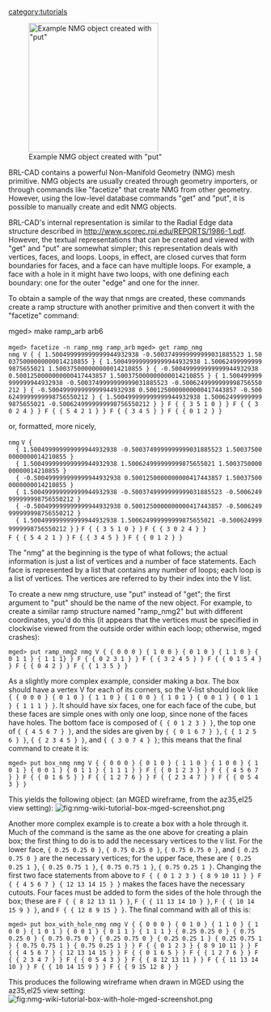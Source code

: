 [category:tutorials](category:tutorials "wikilink")

<figure>
<img src="nmg-wiki-tutorial-screenshot.png" title="Example NMG object created with &quot;put&quot;" width="256" alt="Example NMG object created with &quot;put&quot;" /><figcaption aria-hidden="true">Example NMG object created with "put"</figcaption>
</figure>

BRL-CAD contains a powerful Non-Manifold Geometry (NMG) mesh primitive.
NMG objects are usually created through geometry importers, or through
commands like "facetize" that create NMG from other geometry. However,
using the low-level database commands "get" and "put", it is possible to
manually create and edit NMG objects.

BRL-CAD's internal representation is similar to the Radial Edge data
structure described in <http://www.scorec.rpi.edu/REPORTS/1986-1.pdf>.
However, the textual representations that can be created and viewed with
"get" and "put" are somewhat simpler; this representation deals with
vertices, faces, and loops. Loops, in effect, are closed curves that
form boundaries for faces, and a face can have multiple loops. For
example, a face with a hole in it might have two loops, with one
defining each boundary: one for the outer "edge" and one for the inner.

To obtain a sample of the way that nmgs are created, these commands
create a ramp structure with another primitive and then convert it with
the "facetize" command:


mged&gt; make ramp_arb arb6

`mged> facetize -n ramp_nmg ramp_arb`
`mged> get ramp_nmg`
`nmg V { { 1.500499999999999944932938 -0.5003749999999999031885523 1.500375000000000014210855 } { 1.500499999999999944932938 1.500624999999999875655021 1.500375000000000014210855 } { -0.500499999999999944932938 0.5001250000000000417443857 1.500375000000000014210855 } { 1.500499999999999944932938 -0.5003749999999999031885523 -0.5006249999999998756550212 } { -0.500499999999999944932938 0.5001250000000000417443857 -0.5006249999999998756550212 } { 1.500499999999999944932938 1.500624999999999875655021 -0.5006249999999998756550212 } } F { { 3 5 1 0 } } F { { 3 0 2 4 } } F { { 5 4 2 1 } } F { { 3 4 5 } } F { { 0 1 2 } }`

or, formatted, more nicely,

`nmg`
`V {`
`  { 1.500499999999999944932938 -0.5003749999999999031885523 1.500375000000000014210855 }`
`  { 1.500499999999999944932938 1.500624999999999875655021 1.500375000000000014210855 }`
`  { -0.500499999999999944932938 0.5001250000000000417443857 1.500375000000000014210855 }`
`  { 1.500499999999999944932938 -0.5003749999999999031885523 -0.5006249999999998756550212 }`
`  { -0.500499999999999944932938 0.5001250000000000417443857 -0.5006249999999998756550212 }`
`  { 1.500499999999999944932938 1.500624999999999875655021 -0.5006249999999998756550212 }`
`}`
`F { { 3 5 1 0 } }`
`F { { 3 0 2 4 } }`
`F { { 5 4 2 1 } }`
`F { { 3 4 5 } }`
`F { { 0 1 2 } }`

The "nmg" at the beginning is the type of what follows; the actual
information is just a list of vertices and a number of face statements.
Each face is represented by a list that contains any number of loops;
each loop is a list of vertices. The vertices are referred to by their
index into the V list.

To create a new nmg structure, use "put" instead of "get"; the first
argument to "put" should be the name of the new object. For example, to
create a similar ramp structure named "ramp_nmg2" but with different
coordinates, you'd do this (it appears that the vertices must be
specified in clockwise viewed from the outside order within each loop;
otherwise, mged crashes):

`mged> put ramp_nmg2 nmg V { { 0 0 0 } { 1 0 0 } { 0 1 0 } { 1 1 0 } { 0 1 1 } { 1 1 1} } F { { 0 2 3 1 } } F { { 3 2 4 5 } } F { { 0 1 5 4 } } F { { 0 4 2 } } F { { 1 3 5 } }`

As a slightly more complex example, consider making a box. The box
should have a vertex V for each of its corners, so the V-list should
look like
`{ { 0 0 0 } { 0 1 0 } { 1 1 0 } { 1 0 0 } { 1 0 1 } { 0 0 1 } { 0 1 1 } { 1 1 1 } }`.
It should have six faces, one for each face of the cube, but these faces
are simple ones with only one loop, since none of the faces have holes.
The bottom face is composed of `{ { 0 1 2 3 } }`, the top one of
`{ { 4 5 6 7 } }`, and the sides are given by `{ { 0 1 6 7 } }`,
`{ { 1 2 5 6 } }`, `{ { 2 3 4 5 } }`, and `{ { 3 0 7 4 } }`; this means
that the final command to create it is:

`mged> put box_nmg nmg V { { 0 0 0 } { 0 1 0 } { 1 1 0 } { 1 0 0 } { 1 0 1 } { 0 0 1 } { 0 1 1 } { 1 1 1 } } F { { 0 1 2 3 } } F { { 4 5 6 7 } } F { { 0 1 6 5 } } F { { 1 2 7 6 } } F { { 2 3 4 7 } } F { { 0 5 4 3 } }`

This yields the following object: (an MGED wireframe, from the az35,el25
view setting):
![](nmg-wiki-tutorial-box-mged-screenshot.png "fig:nmg-wiki-tutorial-box-mged-screenshot.png")

Another more complex example is to create a box with a hole through it.
Much of the command is the same as the one above for creating a plain
box; the first thing to do is to add the necessary vertices to the `V`
list. For the lower face, `{ 0.25 0.25 0 }`, `{ 0.75 0.25 0 }`,
`{ 0.75 0.75 0 }`, and `{ 0.25 0.75 0 }` are the necessary vertices; for
the upper face, these are `{ 0.25 0.25 1 }`, `{ 0.25 0.75 1 }`,
`{ 0.75 0.75 1 }`, `{ 0.75 0.25 1 }`. Changing the first two face
statements from above to
`F { { 0 1 2 3 } { 8 9 10 11 } } F { { 4 5 6 7 } { 12 13 14 15 } }`
makes the faces have the necessary cutouts. Four faces must be added to
form the sides of the hole through the box; these are
`F { { 8 12 13 11 } }`, `F { { 11 13 14 10 } }`, `F { { 10 14 15 9 } }`,
and `F { { 12 8 9 15 } }`. The final command with all of this is:

`mged> put box_with_hole_nmg nmg V { { 0 0 0 } { 0 1 0 } { 1 1 0 } { 1 0 0 } { 1 0 1 } { 0 0 1 } { 0 1 1 } { 1 1 1 } { 0.25 0.25 0 } { 0.75 0.25 0 } { 0.75 0.75 0 } { 0.25 0.75 0 } { 0.25 0.25 1 } { 0.25 0.75 1 } { 0.75 0.75 1 } { 0.75 0.25 1 } } F { { 0 1 2 3 } { 8 9 10 11 } } F { { 4 5 6 7 } { 12 13 14 15 } } F { { 0 1 6 5 } } F { { 1 2 7 6 } } F { { 2 3 4 7 } } F { { 0 5 4 3 } } F { { 8 12 13 11 } } F { { 11 13 14 10 } } F { { 10 14 15 9 } } F { { 9 15 12 8 } }`

This produces the following wireframe when drawn in MGED using the
az35,el25 view setting:
![](nmg-wiki-tutorial-box-with-hole-mged-screenshot.png "fig:nmg-wiki-tutorial-box-with-hole-mged-screenshot.png")